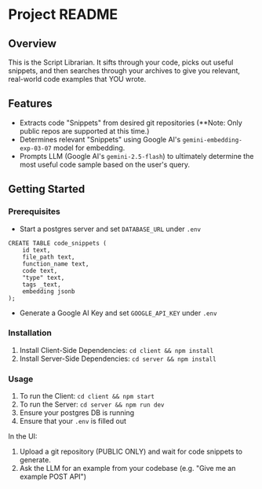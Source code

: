 # Project README

## Overview

This is the Script Librarian. It sifts through your code, picks out useful snippets, and then searches through your archives to give you relevant, real-world code examples that YOU wrote.

## Features

- Extracts code "Snippets" from desired git repositories (\*\*Note: Only public repos are supported at this time.)
- Determines relevant "Snippets" using Google AI's `gemini-embedding-exp-03-07` model for embedding.
- Prompts LLM (Google AI's `gemini-2.5-flash`) to ultimately determine the most useful code sample based on the user's query.

## Getting Started

### Prerequisites

- Start a postgres server and set `DATABASE_URL` under `.env`

```
CREATE TABLE code_snippets (
	id text,
	file_path text,
	function_name text,
	code text,
	"type" text,
	tags _text,
	embedding jsonb
);
```

- Generate a Google AI Key and set `GOOGLE_API_KEY` under `.env`

### Installation

1. Install Client-Side Dependencies: `cd client && npm install`
2. Install Server-Side Dependencies: `cd server && npm install`

### Usage

1. To run the Client: `cd client && npm start`
2. To run the Server: `cd server && npm run dev`
3. Ensure your postgres DB is running
4. Ensure that your `.env` is filled out

In the UI:

1. Upload a git repository (PUBLIC ONLY) and wait for code snippets to generate.
2. Ask the LLM for an example from your codebase (e.g. "Give me an example POST API")
